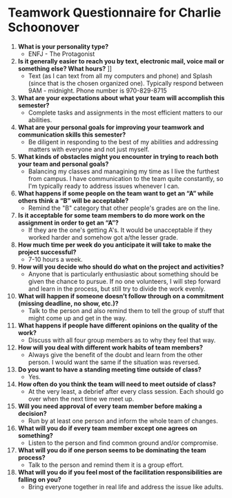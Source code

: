 # Teamwork Questionnaire for Charlie Schoonover

1. __What is your personality type?__
   * ENFJ - The Protagonist
1. __Is it generally easier to reach you by text, electronic mail, voice mail or something else?  What hours?__ ]]
   * Text (as I can text from all my computers and phone) and Splash (since that is the chosen organized one). Typically respond between 9AM - midnight. Phone number is 970-829-8715
1. __What are your expectations about what your team will accomplish this semester?__ 
   * Complete tasks and assignments in the most efficient matters to our abilities.
1. __What are your personal goals for improving your teamwork and communication skills this semester?__ 
   * Be diligent in responding to the best of my abilities and addressing matters with everyone and not just myself.
1. __What kinds of obstacles might you encounter in trying to reach both your team and personal goals?__ 
   * Balancing my classes and managining my time as I live the furthest from campus. I have communication to the team quite constantly, so I'm typically ready to address issues whenever I can.
1. __What happens if some people on the team want to get an “A” while others think a “B” will be acceptable?__ 
   * Remind the "B" category that other people's grades are on the line.
1. __Is it acceptable for some team members to do more work on the assignment in order to get an “A”?__ 
   * If they are the one's getting A's. It would be unacceptable if they worked harder and somehow got a/the lesser grade.
1. __How much time per week do you anticipate it will take to make the project successful?__ 
   * 7-10 hours a week.
1. __How will you decide who should do what on the project and activities?__ 
   * Anyone that is particularly enthusiastic about something should be given the chance to pursue. If no one volunteers, I will step forward and learn in the process, but still try to divide the work evenly.
1. __What will happen if someone doesn’t follow through on a commitment (missing deadline, no show, etc.)?__ 
   * Talk to the person and also remind them to tell the group of stuff that might come up and get in the way.
1. __What happens if people have different opinions on the quality of the work?__ 
   * Discuss with all four group members as to why they feel that way.
1. __How will you deal with different work habits of team members?__ 
   * Always give the benefit of the doubt and learn from the other person. I would want the same if the situation was reversed.
1. __Do you want to have a standing meeting time outside of class?__ 
   * Yes.
1. __How often do you think the team will need to meet outside of class?__ 
   * At the very least, a debrief after every class session. Each should go over when the next time we meet up.
1. __Will you need approval of every team member before making a decision?__ 
   * Run by at least one person and inform the whole team of changes.
1. __What will you do if every team member except one agrees on something?__ 
   * Listen to the person and find common ground and/or compromise.
1. __What will you do if one person seems to be dominating the team process?__ 
   * Talk to the person and remind them it is a group effort.
1. __What will you do if you feel most of the facilitation responsibilities are falling on you?__ 
   * Bring everyone together in real life and address the issue like adults.
